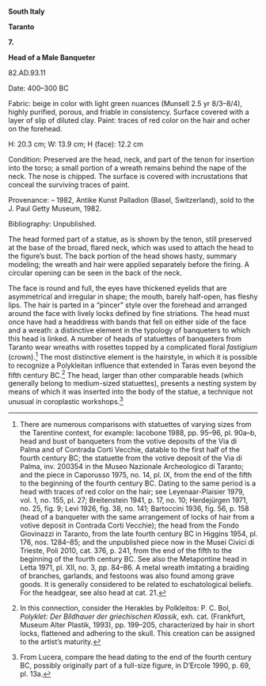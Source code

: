 **South Italy**

**Taranto**

**7.**

**Head of a Male Banqueter**

82.AD.93.11

<span class="smcaps">Date:</span> 400–300 <span
class="smcaps">BC</span>

<span class="smcaps">Fabric</span>: beige in color
with light green nuances (Munsell 2.5 yr 8/3–8/4), highly purified,
porous, and friable in consistency. Surface covered with a layer of slip
of diluted clay. Paint: traces of red color on the hair and ocher on the
forehead.

H: 20.3 cm; W: 13.9 cm; H (face): 12.2 cm

<span class="smcaps">Condition:</span> Preserved are
the head, neck, and part of the tenon for insertion into the torso; a
small portion of a wreath remains behind the nape of the neck. The nose
is chipped. The surface is covered with incrustations that conceal the
surviving traces of paint.

<span class="smcaps">Provenance</span>: – 1982, Antike
Kunst Palladion (Basel, Switzerland), sold to the J. Paul Getty Museum,
1982.

<span class="smcaps">Bibliography:</span> Unpublished.

The head formed part of a statue, as is shown by the tenon, still
preserved at the base of the broad, flared neck, which was used to
attach the head to the figure’s bust. The back portion of the head shows
hasty, summary modeling; the wreath and hair were applied separately
before the firing. A circular opening can be seen in the back of the
neck.

The face is round and full, the eyes have thickened eyelids that are
asymmetrical and irregular in shape; the mouth, barely half-open, has
fleshy lips. The hair is parted in a “pincer” style over the forehead
and arranged around the face with lively locks defined by fine
striations. The head must once have had a headdress with bands that fell
on either side of the face and a wreath: a distinctive element in the
typology of banqueters to which this head is linked. A number of heads
of statuettes of banqueters from Taranto wear wreaths with rosettes
topped by a complicated floral *fastigium* (crown).[^1] The most
distinctive element is the hairstyle, in which it is possible to
recognize a Polykleitan influence that extended in Taras even beyond the
fifth century <span class="smcaps">BC.</span>[^2] The
head, larger than other comparable heads (which generally belong to
medium-sized statuettes), presents a nesting system by means of which it
was inserted into the body of the statue, a technique not unusual in
coroplastic workshops.[^3]

[^1]: There are numerous comparisons with statuettes of varying sizes
    from the Tarentine context, for example: <span
    class="smcaps">Iacobone</span> 1988, pp. 95–96,
    pl. 90a–b, head and bust of banqueters from the votive deposits of
    the Via di Palma and of Contrada Corti Vecchie, datable to the first
    half of the fourth century <span
    class="smcaps">BC</span>; the statuette from the
    votive deposit of the Via di Palma, inv. 200354 in the Museo
    Nazionale Archeologico di Taranto; and the piece in <span
    class="smcaps">Caporusso</span> 1975, no. 14, pl.
    IX, from the end of the fifth to the beginning of the fourth century
    <span class="smcaps">BC.</span> Dating to the same
    period is a head with traces of red color on the hair; see <span
    class="smcaps">Leyenaar-Plaisier</span> 1979, vol.
    1, no. 155, pl. 27; <span
    class="smcaps">Breitenstein</span> 1941, p. 17,
    no. 10; <span class="smcaps">Herdejürgen</span>
    1971, no. 25, fig. 9; <span
    class="smcaps">Levi</span> 1926, fig. 38, no. 141;
    <span class="smcaps">Bartoccini</span> 1936, fig.
    56, p. 158 (head of a banqueter with the same arrangement of locks
    of hair from a votive deposit in Contrada Corti Vecchie); the head
    from the Fondo Giovinazzi in Taranto, from the late fourth century
    <span class="smcaps">BC</span> in <span
    class="smcaps">Higgins</span> 1954, pl. 176, nos.
    1284–85; and the unpublished piece now in the Musei Civici di
    Trieste, <span class="smcaps">Poli</span> 2010,
    cat. 376, p. 241, from the end of the fifth to the beginning of the
    fourth century <span class="smcaps">BC.</span> See
    also the Metapontine head in <span
    class="smcaps">Letta</span> 1971, pl. XII, no. 3,
    pp. 84–86. A metal wreath imitating a braiding of branches,
    garlands, and festoons was also found among grave goods. It is
    generally considered to be related to eschatological beliefs. For
    the headgear, see also head at cat. 21.

[^2]: In this connection, consider the Herakles by Polkleitos: P. C.
    Bol, *Polyklet: Der Bildhauer der griechischen Klassik*, exh. cat.
    (Frankfurt, Museum Alter Plastik, 1993), pp. 199–205, characterized
    by hair in short locks, flattened and adhering to the skull. This
    creation can be assigned to the artist’s maturity.

[^3]: From Lucera, compare the head dating to the end of the fourth
    century <span class="smcaps">BC</span>, possibly
    originally part of a full-size figure, in <span
    class="smcaps">D’Ercole</span> 1990, p. 69, pl.
    13a.
